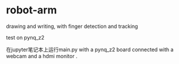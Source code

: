 # robot-arm
drawing and writing, with finger detection and tracking 

test on pynq_z2

在jupyter笔记本上运行main.py with a pynq_z2 board connected with a webcam and a hdmi monitor .
